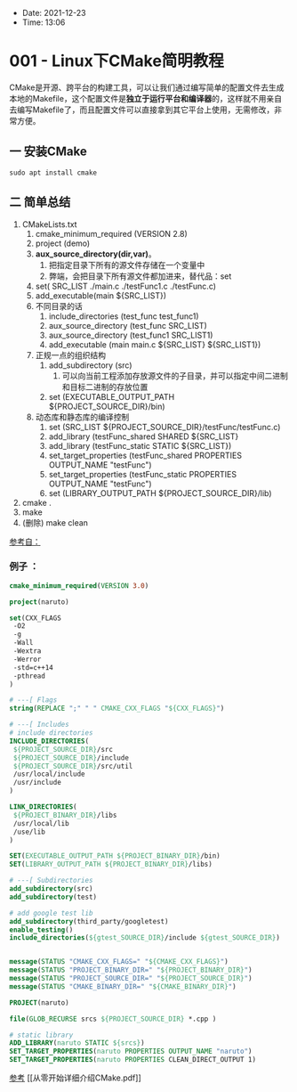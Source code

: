
- Date: 2021-12-23
- Time:  13:06

# 001 - Linux下CMake简明教程

CMake是开源、跨平台的构建工具，可以让我们通过编写简单的配置文件去生成本地的Makefile，这个配置文件是**独立于运行平台和编译器**的，这样就不用亲自去编写Makefile了，而且配置文件可以直接拿到其它平台上使用，无需修改，非常方便。

## 一 安装CMake
`sudo apt install cmake`

## 二 简单总结
1. CMakeLists.txt
	1. cmake_minimum_required (VERSION 2.8)
	2. project (demo)
	3. **aux_source_directory(dir,var)**。
		1. 把指定目录下所有的源文件存储在一个变量中
		2. 弊端，会把目录下所有源文件都加进来，替代品：set
	4. set( SRC_LIST ./main.c ./testFunc1.c ./testFunc.c)
	5. add_executable(main ${SRC_LIST})
	6. 不同目录的话
		1. include_directories (test_func test_func1)
		2. aux_source_directory (test_func SRC_LIST)
		3. aux_source_directory (test_func1 SRC_LIST1)
		4. add_executable (main main.c ${SRC_LIST} ${SRC_LIST1})
	7. 正规一点的组织结构
		1. add_subdirectory (src)
			1. 可以向当前工程添加存放源文件的子目录，并可以指定中间二进制和目标二进制的存放位置
		2. set (EXECUTABLE_OUTPUT_PATH ${PROJECT_SOURCE_DIR}/bin)
	8. 动态库和静态库的编译控制
		1. set (SRC_LIST ${PROJECT_SOURCE_DIR}/testFunc/testFunc.c)
		2. add_library (testFunc_shared SHARED ${SRC_LIST}
		3. add_library (testFunc_static STATIC ${SRC_LIST})
		4. set_target_properties (testFunc_shared PROPERTIES OUTPUT_NAME "testFunc")
		5. set_target_properties (testFunc_static PROPERTIES OUTPUT_NAME "testFunc")
		6. set (LIBRARY_OUTPUT_PATH ${PROJECT_SOURCE_DIR}/lib)
2. cmake .
3. make
4. (删除) make clean



[参考自：](https://blog.csdn.net/whahu1989/article/details/82078563)



### 例子 ：

```Cmake
cmake_minimum_required(VERSION 3.0)

project(naruto)

set(CXX_FLAGS
 -O2
 -g
 -Wall
 -Wextra
 -Werror
 -std=c++14
 -pthread
)

# ---[ Flags
string(REPLACE ";" " " CMAKE_CXX_FLAGS "${CXX_FLAGS}")

# ---[ Includes
# include directories
INCLUDE_DIRECTORIES(
 ${PROJECT_SOURCE_DIR}/src
 ${PROJECT_SOURCE_DIR}/include
 ${PROJECT_SOURCE_DIR}/src/util
 /usr/local/include
 /usr/include
)

LINK_DIRECTORIES(
 ${PROJECT_BINARY_DIR}/libs  
 /usr/local/lib
 /use/lib
)

SET(EXECUTABLE_OUTPUT_PATH ${PROJECT_BINARY_DIR}/bin)
SET(LIBRARY_OUTPUT_PATH ${PROJECT_BINARY_DIR}/libs)

# ---[ Subdirectories
add_subdirectory(src)
add_subdirectory(test)

# add google test lib
add_subdirectory(third_party/googletest)
enable_testing()
include_directories(${gtest_SOURCE_DIR}/include ${gtest_SOURCE_DIR})


message(STATUS "CMAKE_CXX_FLAGS=" "${CMAKE_CXX_FLAGS}")
message(STATUS "PROJECT_BINARY_DIR=" "${PROJECT_BINARY_DIR}")
message(STATUS "PROJECT_SOURCE_DIR=" "${PROJECT_SOURCE_DIR}")
message(STATUS "CMAKE_BINARY_DIR=" "${CMAKE_BINARY_DIR}")
```

```CMake
PROJECT(naruto)

file(GLOB_RECURSE srcs ${PROJECT_SOURCE_DIR} *.cpp )

# static library
ADD_LIBRARY(naruto STATIC ${srcs})
SET_TARGET_PROPERTIES(naruto PROPERTIES OUTPUT_NAME "naruto")
SET_TARGET_PROPERTIES(naruto PROPERTIES CLEAN_DIRECT_OUTPUT 1)
```




[参考](https://www.bilibili.com/video/BV1vR4y1u77h?p=3&spm_id_from=pageDriver)
[[从零开始详细介绍CMake.pdf]]



